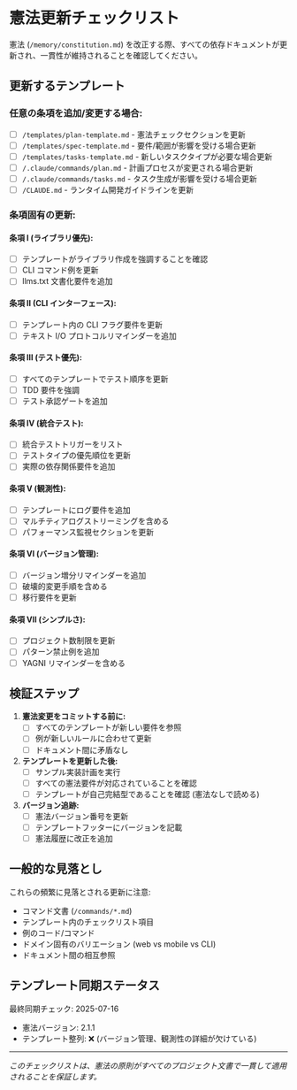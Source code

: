 # 憲法更新チェックリスト

憲法 (`/memory/constitution.md`) を改正する際、すべての依存ドキュメントが更新され、一貫性が維持されることを確認してください。

## 更新するテンプレート

### 任意の条項を追加/変更する場合:
- [ ] `/templates/plan-template.md` - 憲法チェックセクションを更新
- [ ] `/templates/spec-template.md` - 要件/範囲が影響を受ける場合更新
- [ ] `/templates/tasks-template.md` - 新しいタスクタイプが必要な場合更新
- [ ] `/.claude/commands/plan.md` - 計画プロセスが変更される場合更新
- [ ] `/.claude/commands/tasks.md` - タスク生成が影響を受ける場合更新
- [ ] `/CLAUDE.md` - ランタイム開発ガイドラインを更新

### 条項固有の更新:

#### 条項 I (ライブラリ優先):
- [ ] テンプレートがライブラリ作成を強調することを確認
- [ ] CLI コマンド例を更新
- [ ] llms.txt 文書化要件を追加

#### 条項 II (CLI インターフェース):
- [ ] テンプレート内の CLI フラグ要件を更新
- [ ] テキスト I/O プロトコルリマインダーを追加

#### 条項 III (テスト優先):
- [ ] すべてのテンプレートでテスト順序を更新
- [ ] TDD 要件を強調
- [ ] テスト承認ゲートを追加

#### 条項 IV (統合テスト):
- [ ] 統合テストトリガーをリスト
- [ ] テストタイプの優先順位を更新
- [ ] 実際の依存関係要件を追加

#### 条項 V (観測性):
- [ ] テンプレートにログ要件を追加
- [ ] マルチティアログストリーミングを含める
- [ ] パフォーマンス監視セクションを更新

#### 条項 VI (バージョン管理):
- [ ] バージョン増分リマインダーを追加
- [ ] 破壊的変更手順を含める
- [ ] 移行要件を更新

#### 条項 VII (シンプルさ):
- [ ] プロジェクト数制限を更新
- [ ] パターン禁止例を追加
- [ ] YAGNI リマインダーを含める

## 検証ステップ

1. **憲法変更をコミットする前に:**
   - [ ] すべてのテンプレートが新しい要件を参照
   - [ ] 例が新しいルールに合わせて更新
   - [ ] ドキュメント間に矛盾なし

2. **テンプレートを更新した後:**
   - [ ] サンプル実装計画を実行
   - [ ] すべての憲法要件が対応されていることを確認
   - [ ] テンプレートが自己完結型であることを確認 (憲法なしで読める)

3. **バージョン追跡:**
   - [ ] 憲法バージョン番号を更新
   - [ ] テンプレートフッターにバージョンを記載
   - [ ] 憲法履歴に改正を追加

## 一般的な見落とし

これらの頻繁に見落とされる更新に注意:
- コマンド文書 (`/commands/*.md`)
- テンプレート内のチェックリスト項目
- 例のコード/コマンド
- ドメイン固有のバリエーション (web vs mobile vs CLI)
- ドキュメント間の相互参照

## テンプレート同期ステータス

最終同期チェック: 2025-07-16
- 憲法バージョン: 2.1.1
- テンプレート整列: ❌ (バージョン管理、観測性の詳細が欠けている)

---

*このチェックリストは、憲法の原則がすべてのプロジェクト文書で一貫して適用されることを保証します。*
